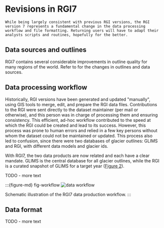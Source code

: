 # Revisions in RGI7 

```{important}
While being largely consistent with previous RGI versions, the RGI version 7 represents a fundamental change in the data processing workflow and file formatting. Returning users will have to adapt their analysts scripts and routines, hopefully for the better.
```

## Data sources and outlines

RGI7 contains several considerable improvements in outline quality for many regions of the world.
Refer to [](05_description_by_region) for the changes in outlines and data sources.

## Data processing workflow

Historically, RGI versions have been generated and updated "manually", using GIS tools to merge, edit, and prepare the RGI data files. Contributions to the RGI were sent directly to the dataset maintainer (per mail or otherwise), and this person was in charge of processing them and ensuring consistency. This efficient, ad-hoc workflow contributed to the speed at which the RGI could be created and lead to its success. However, this process was prone to human errors and relied in a few key persons without whom the dataset could not be maintained or updated. This process also led to confusion, since there were two databases of glacier outlines: GLIMS and RGI, with different data models and glacier ids.

With RGI7, the two data products are now related and each have a clear mandate. GLIMS is the central database for all glacier outlines, while the RGI is a curated snapshot of GLIMS for a target year ([Figure 2](fig-workflow)).

TODO - more text

:::{figure-md} fig-workflow
<img src="img/workflow.png" alt="data workflow" class="bg-primary mb-1">

Schematic illustration of the RGI7 data production workflow.
:::


## Data format

TODO - more text
